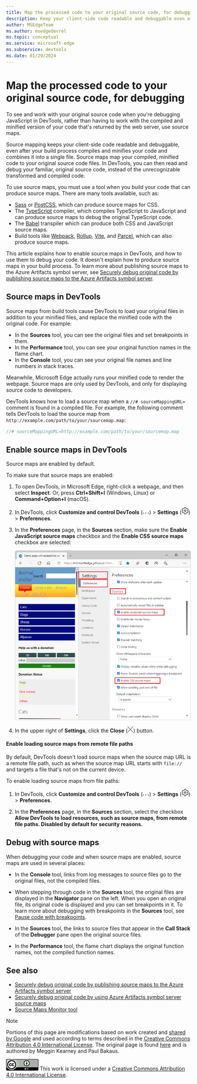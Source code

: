 ```yaml
---
title: Map the processed code to your original source code, for debugging
description: Keep your client-side code readable and debuggable even after you combine, minify, or compile it.
author: MSEdgeTeam
ms.author: msedgedevrel
ms.topic: conceptual
ms.service: microsoft-edge
ms.subservice: devtools
ms.date: 01/29/2024
---
```

<!-- Copyright Meggin Kearney and Paul Bakaus

   Licensed under the Apache License, Version 2.0 (the "License");
   you may not use this file except in compliance with the License.
   You may obtain a copy of the License at

       https://www.apache.org/licenses/LICENSE-2.0

   Unless required by applicable law or agreed to in writing, software
   distributed under the License is distributed on an "AS IS" BASIS,
   WITHOUT WARRANTIES OR CONDITIONS OF ANY KIND, either express or implied.
   See the License for the specific language governing permissions and
   limitations under the License.  -->
# Map the processed code to your original source code, for debugging

To see and work with your original source code when you're debugging JavaScript in DevTools, rather than having to work with the compiled and minified version of your code that's returned by the web server, use source maps.

Source mapping keeps your client-side code readable and debuggable, even after your build process compiles and minifies your code and combines it into a single file.  Source maps map your compiled, minified code to your original source code files.  In DevTools, you can then read and debug your familiar, original source code, instead of the unrecognizable transformed and compiled code.

To use source maps, you must use a tool when you build your code that can produce source maps. There are many tools available, such as:

* [Sass](https://sass-lang.com/) or [PostCSS](https://postcss.org/), which can produce source maps for CSS.
* The [TypeScript](https://www.typescriptlang.org/) compiler, which compiles TypeScript to JavaScript and can produce source maps to debug the original TypeScript code.
* The [Babel](https://babeljs.io/) transpiler which can produce both CSS and JavaScript source maps.
* Build tools like [Webpack](https://webpack.js.org/), [Rollup](https://rollupjs.org/), [Vite](https://vitejs.dev/), and [Parcel](https://parceljs.org/), which can also produce source maps.

This article explains how to enable source maps in DevTools, and how to use them to debug your code. It doesn't explain how to produce source maps in your build process. To learn more about publishing source maps to the Azure Artifacts symbol server, see [Securely debug original code by publishing source maps to the Azure Artifacts symbol server](./publish-source-maps-to-azure.md).


<!-- ====================================================================== -->
## Source maps in DevTools

Source maps from build tools cause DevTools to load your original files in addition to your minified files, and replace the minified code with the original code. For example:

* In the **Sources** tool, you can see the original files and set breakpoints in them.
* In the **Performance** tool, you can see your original function names in the flame chart.
* In the **Console** tool, you can see your original file names and line numbers in stack traces.

Meanwhile, Microsoft Edge actually runs your minified code to render the webpage. Source maps are only used by DevTools, and only for displaying source code to developers.

DevTools knows how to load a source map when a `//# sourceMappingURL=` comment is found in a compiled file. For example, the following comment tells DevTools to load the source map from `http://example.com/path/to/your/sourcemap.map`:

```javascript
//# sourceMappingURL=http://example.com/path/to/your/sourcemap.map
```


<!-- ====================================================================== -->
## Enable source maps in DevTools

Source maps are enabled by default.

To make sure that source maps are enabled:

1. To open DevTools, in Microsoft Edge, right-click a webpage, and then select **Inspect**.  Or, press **Ctrl+Shift+I** (Windows, Linux) or **Command+Option+I** (macOS).

1. In DevTools, click **Customize and control DevTools** (![The Customize and control DevTools icon](./source-maps-images/customize-and-control-devtools-icon.png)) > **Settings** (![Settings icon](./source-maps-images/settings-gear-icon-light-theme.png)) > **Preferences**.

1. In the **Preferences** page, in the **Sources** section, make sure the **Enable JavaScript source maps** checkbox and the **Enable CSS source maps** checkbox are selected:

   ![The Preferences page's Sources section with the 'Enable source maps' checkboxes selected](./source-maps-images/javascript-settings-preferences-sources-enable-javascript-source-maps.png)

1. In the upper right of **Settings**, click the **Close** (![The close icon](./source-maps-images/close-icon.png)) button.


<!-- ------------------------------ -->
#### Enable loading source maps from remote file paths

By default, DevTools doesn't load source maps when the source map URL is a remote file path, such as when the source map URL starts with `file://` and targets a file that's not on the current device.

To enable loading source maps from file paths:

1. In DevTools, click **Customize and control DevTools** (![The Customize and control DevTools icon](./source-maps-images/customize-and-control-devtools-icon.png)) > **Settings** (![Settings icon](./source-maps-images/settings-gear-icon-light-theme.png)) > **Preferences**.

1. In the **Preferences** page, in the **Sources** section, select the checkbox **Allow DevTools to load resources, such as source maps, from remote file paths. Disabled by default for security reasons.**


<!-- ====================================================================== -->
## Debug with source maps

When debugging your code and when source maps are enabled, source maps are used in several places:

*  In the **Console** tool, links from log messages to source files go to the original files, not the compiled files.

*  When stepping through code in the **Sources** tool, the original files are displayed in the **Navigator** pane on the left. When you open an original file, its original code is displayed and you can set breakpoints in it. To learn more about debugging with breakpoints in the **Sources** tool, see [Pause code with breakpoints](./breakpoints.md).

*  In the **Sources** tool, the links to source files that appear in the **Call Stack** of the **Debugger** pane open the original source files.

*  In the **Performance** tool, the flame chart displays the original function names, not the compiled function names.


<!-- ====================================================================== -->
## See also

* [Securely debug original code by publishing source maps to the Azure Artifacts symbol server](publish-source-maps-to-azure.md)
* [Securely debug original code by using Azure Artifacts symbol server source maps](consume-source-maps-from-azure.md)
* [Source Maps Monitor tool](../source-maps-monitor/source-maps-monitor-tool.md)


<!-- ====================================================================== -->
> [!NOTE]
> Portions of this page are modifications based on work created and [shared by Google](https://developers.google.com/terms/site-policies) and used according to terms described in the [Creative Commons Attribution 4.0 International License](https://creativecommons.org/licenses/by/4.0).
> The original page is found [here](https://developer.chrome.com/docs/devtools/javascript/source-maps/) and is authored by Meggin Kearney and Paul Bakaus.

[![Creative Commons License](../../media/cc-logo/88x31.png)](https://creativecommons.org/licenses/by/4.0)
This work is licensed under a [Creative Commons Attribution 4.0 International License](https://creativecommons.org/licenses/by/4.0).
